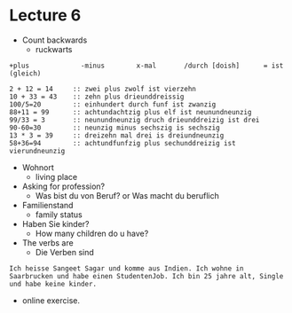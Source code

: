 # Lecture 6

- Count backwards
  - ruckwarts

```
+plus             -minus        x-mal       /durch [doish]      = ist (gleich)

2 + 12 = 14     :: zwei plus zwolf ist vierzehn
10 + 33 = 43    :: zehn plus drieunddreissig
100/5=20        :: einhundert durch funf ist zwanzig
88+11 = 99      :: achtundachtzig plus elf ist neunundneunzig
99/33 = 3       :: neunundneunzig druch drieunddreizig ist drei
90-60=30        :: neunzig minus sechszig is sechszig
13 * 3 = 39     :: dreizehn mal drei is dreiundneunzig
58+36=94        :: achtundfunfzig plus sechunddreizig ist vierundneunzig  
```

- Wohnort
  - living place
- Asking for profession?
  - Was bist du von Beruf? or Was macht du beruflich
- Familienstand
  - family status
- Haben Sie kinder?
  - How many children do u have?
- The verbs are
  - Die Verben sind

```
Ich heisse Sangeet Sagar und komme aus Indien. Ich wohne in Saarbrucken und habe einen StudentenJob. Ich bin 25 jahre alt, Single und habe keine kinder.
```

- online exercise.
